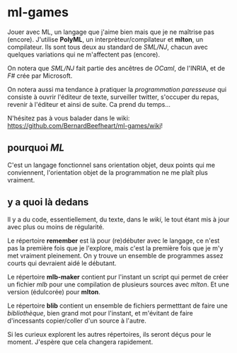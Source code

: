 ml-games
========

Jouer avec ML, un langage que j'aime bien mais que je ne maîtrise pas (encore). J'utilise __PolyML__, un interprèteur/compilateur et __mlton__, un compilateur. Ils sont tous deux au standard de _SML/NJ_, chacun avec quelques variations qui ne m'affectent pas (encore).

On notera que _SML/NJ_ fait partie des ancêtres de _OCaml_, de l'INRIA, et de _F#_ crée par Microsoft.

On notera aussi ma tendance à pratiquer la _programmation paresseuse_ qui consiste à ouvrir l'éditeur de texte, surveiller twitter, s'occuper du repas, revenir à l'éditeur et ainsi de suite. Ca prend du temps...

N'hésitez pas à vous balader dans le wiki: https://github.com/BernardBeefheart/ml-games/wiki!

pourquoi _ML_
-------------

C'est un langage fonctionnel sans orientation objet, deux points qui me conviennent, l'orientation objet de la programmation ne me plaît plus vraiment.

y a quoi là dedans
-------------------

Il y a du code, essentiellement, du texte, dans le _wiki_, le tout étant mis à jour avec plus ou moins de régularité.


Le répertoire __remember__ est là pour (re)débuter avec le langage, ce n'est pas la première fois que je l'explore, mais c'est la première fois que je m'y met vraiment pleinement. On y trouve un ensemble de programmes assez courts qui devraient aidé le débutant.

Le répertoire __mlb-maker__ contient pur l'instant un script qui permet de créer un fichier _mlb_ pour une compilation de plusieurs sources avec _mlton_. Et une version (édulcorée) pour __mlton__.

Le répertoire __blib__ contient un ensemble de fichiers permetttant de faire une _bibliothèque_, bien grand mot pour l'instant, et m'évitant de faire d'incessants copier/coller d'un source à l'autre.

Si les curieux explorent les autres répertoires, ils seront déçus pour le moment. J'espère que cela changera rapidement.


